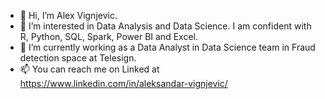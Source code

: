 - 👋 Hi, I’m Alex Vignjevic.
- 👀 I’m interested in Data Analysis and Data Science. I am confident with R, Python, SQL, Spark, Power BI and Excel.
- 🌱 I’m currently working as a Data Analyst in Data Science team in Fraud detection space at Telesign.
- 📫 You can reach me on Linked at https://www.linkedin.com/in/aleksandar-vignjevic/
<!---
alexvignjevic/alexvignjevic is a ✨ special ✨ repository because its `README.md` (this file) appears on your GitHub profile.
You can click the Preview link to take a look at your changes.
--->
